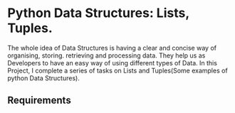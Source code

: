 # Python Data Structures: Lists, Tuples.

The whole idea of Data Structures is having a clear and concise 
way of organising, storing. retrieving and processing data. They help us
as Developers to have an easy way of using different types of Data.
In this Project, I complete a series of tasks on Lists and
Tuples(Some examples of python Data Structures).  

## Requirements
<!-- To-Do -->
